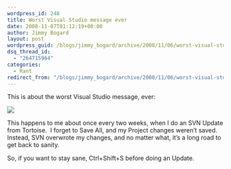 ```yaml
---
wordpress_id: 248
title: Worst Visual Studio message ever
date: 2008-11-07T01:12:19+00:00
author: Jimmy Bogard
layout: post
wordpress_guid: /blogs/jimmy_bogard/archive/2008/11/06/worst-visual-studio-message-ever.aspx
dsq_thread_id:
  - "264715964"
categories:
  - Rant
redirect_from: "/blogs/jimmy_bogard/archive/2008/11/06/worst-visual-studio-message-ever.aspx/"
---
```

This is about the worst Visual Studio message, ever:

![](http://grabbagoftimg.s3.amazonaws.com/worst_ever.png)

This happens to me about once every two weeks, when I do an SVN Update from Tortoise.&#160; I forget to Save All, and my Project changes weren’t saved.&#160; Instead, SVN overwrote my changes, and no matter what, it’s a long road to get back to sanity. 

So, if you want to stay sane, Ctrl+Shift+S before doing an Update.